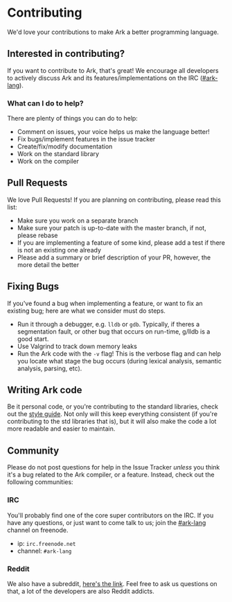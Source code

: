 # Contributing
We'd love your contributions to make Ark a better programming language.

## Interested in contributing?
If you want to contribute to Ark, that's great! We encourage all 
developers to actively discuss Ark and its features/implementations 
on the IRC ([#ark-lang](http://webchat.freenode.net/?channels=%23ark-lang)).

### What can I do to help? 
There are plenty of things you can do to help:

* Comment on issues, your voice helps us make the language better!
* Fix bugs/implement features in the issue tracker
* Create/fix/modify documentation
* Work on the standard library
* Work on the compiler

## Pull Requests
We love Pull Requests! If you are planning on contributing, please read this list:

* Make sure you work on a separate branch
* Make sure your patch is up-to-date with the master branch, if not, please rebase
* If you are implementing a feature of some kind, please add a test if there is not an existing one already
* Please add a summary or brief description of your PR, however, the more detail the better

## Fixing Bugs
If you've found a bug when implementing a feature, or want to
fix an existing bug; here are what we consider must do steps.

* Run it through a debugger, e.g. `lldb` or `gdb`.
  Typically, if theres a segmentation fault, or other bug
  that occurs on run-time, g/lldb is a good start.
* Use Valgrind to track down memory leaks
* Run the Ark code with the `-v` flag! This is the verbose
  flag and can help you locate what stage the bug occurs (during lexical analysis, semantic analysis, parsing, etc).

## Writing Ark code
Be it personal code, or you're contributing to the standard libraries,
check out the [style guide](/STYLEGUIDE.md). Not only will this keep everything
consistent (if you're contributing to the std libraries that is), but it will
also make the code a lot more readable and easier to maintain.

## Community
Please do not post questions for help in the Issue Tracker _unless_ you think
it's a bug related to the Ark compiler, or a feature. Instead, check out
the following communities:

### IRC
You'll probably find one of the core super contributors on the IRC. If you have
any questions, or just want to come talk to us; join the [#ark-lang](http://webchat.freenode.net/?channels=%23ark-lang)
channel on freenode.

* ip: `irc.freenode.net`
* channel: `#ark-lang`

### Reddit
We also have a subreddit, [here's the link](http://www.reddit.com/r/ark_lang). Feel free to ask us questions on that,
a lot of the developers are also Reddit addicts.